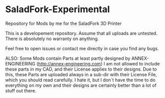 # SaladFork-Experimental
Repository for Mods by me for the SaladFork 3D Printer

This is a developement repository. Assume that all uploads are untested. There is absolutely no warranty on anything. 

Feel free to open issues or contact me directly in case you find any bugs.

ALSO: Some Mods contain Parts at least partly designed by ANNEX-ENGINEERING (http://annex-engineering.com) I am not allowed to include these parts in my CAD, and their License applies to their designs. Due to this, these Parts are uploaded always in a sub-dir with their License File, which you should read carefully. I hate it, but I don´t have the time to do everything on my own and their designs are certainly better than a lot of stuff out there.
